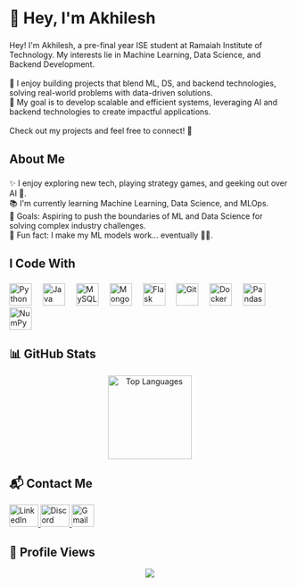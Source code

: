 <h1 align="left">👋 Hey, I'm Akhilesh</h1>

###

<p align="left">Hey! I'm Akhilesh, a pre-final year ISE student at Ramaiah Institute of Technology. My interests lie in Machine Learning, Data Science, and Backend Development.<br><br>
🔹 I enjoy building projects that blend ML, DS, and backend technologies, solving real-world problems with data-driven solutions.<br>
🔹 My goal is to develop scalable and efficient systems, leveraging AI and backend technologies to create impactful applications.<br><br>
Check out my projects and feel free to connect! 🚀</p>

###

<h2 align="left">About Me</h2>

###

<p align="left">✨ I enjoy exploring new tech, playing strategy games, and geeking out over AI 🚀.<br>
📚 I'm currently learning Machine Learning, Data Science, and MLOps.<br>
🎯 Goals: Aspiring to push the boundaries of ML and Data Science for solving complex industry challenges.<br>
🎲 Fun fact: I make my ML models work... eventually 🤖🔥.</p>

###

<h2 align="left">I Code With</h2>

###

<div align="left">
  <img src="https://cdn.jsdelivr.net/gh/devicons/devicon/icons/python/python-original.svg" height="40" alt="Python" />
  <img width="12" />
  <img src="https://cdn.jsdelivr.net/gh/devicons/devicon/icons/java/java-original.svg" height="40" alt="Java" />
  <img width="12" />
  <img src="https://cdn.jsdelivr.net/gh/devicons/devicon/icons/mysql/mysql-original.svg" height="40" alt="MySQL" />
  <img width="12" />
  <img src="https://cdn.jsdelivr.net/gh/devicons/devicon/icons/mongodb/mongodb-original.svg" height="40" alt="MongoDB" />
  <img width="12" />
  <img src="https://cdn.jsdelivr.net/gh/devicons/devicon/icons/flask/flask-original.svg" height="40" alt="Flask" />
  <img width="12" />
  <img src="https://cdn.jsdelivr.net/gh/devicons/devicon/icons/git/git-original.svg" height="40" alt="Git" />
  <img width="12" />
  <img src="https://cdn.jsdelivr.net/gh/devicons/devicon/icons/docker/docker-original.svg" height="40" alt="Docker" />
  <img width="12" />
  <img src="https://cdn.jsdelivr.net/gh/devicons/devicon/icons/pandas/pandas-original.svg" height="40" alt="Pandas" />
  <img width="12" />
  <img src="https://cdn.jsdelivr.net/gh/devicons/devicon/icons/numpy/numpy-original.svg" height="40" alt="NumPy" />
</div>

###

<h2 align="left">📊 GitHub Stats</h2>

<div align="center">
  <img src="https://github-readme-stats.vercel.app/api/top-langs/?username=akhilp90&layout=compact&theme=dracula" height="150" alt="Top Languages" />
</div>

###

<h2 align="left">📬 Contact Me</h2>

<div align="left">
  <a href="https://www.linkedin.com/in/akhil-a39253i8/" target="_blank">
    <img src="https://raw.githubusercontent.com/maurodesouza/profile-readme-generator/master/src/assets/icons/social/linkedin/default.svg" width="52" height="40" alt="LinkedIn" />
  </a>
  <a href="https://discord.com/users/akhileshpatil" target="_blank">
    <img src="https://raw.githubusercontent.com/maurodesouza/profile-readme-generator/master/src/assets/icons/social/discord/default.svg" width="52" height="40" alt="Discord" />
  </a>
  <a href="mailto:patilakhi9090@gmail.com">
  <img src="https://img.shields.io/badge/Gmail-D14836?style=for-the-badge&logo=gmail&logoColor=white" height="40" alt="Gmail" />
</a>

</div>



###

<h2 align="left">👀 Profile Views</h2>
<div align="center">
  <img src="https://profile-counter.glitch.me/akhilp90/count.svg?" />
</div>
